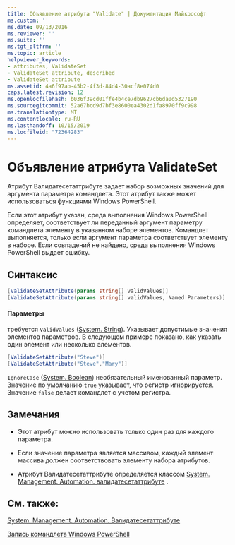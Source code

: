 ```yaml
---
title: Объявление атрибута "Validate" | Документация Майкрософт
ms.custom: ''
ms.date: 09/13/2016
ms.reviewer: ''
ms.suite: ''
ms.tgt_pltfrm: ''
ms.topic: article
helpviewer_keywords:
- attributes, ValidateSet
- ValidateSet attribute, described
- ValidateSet attribute
ms.assetid: 4a6f97ab-45b2-4f3d-84d4-30acf8e074d0
caps.latest.revision: 12
ms.openlocfilehash: b036f39cd01ffe4b4ce7db9627cb6da0d5327190
ms.sourcegitcommit: 52a67bcd9d7bf3e8600ea4302d1fa8970ff9c998
ms.translationtype: MT
ms.contentlocale: ru-RU
ms.lasthandoff: 10/15/2019
ms.locfileid: "72364283"
---
```

# <a name="validateset-attribute-declaration"></a>Объявление атрибута ValidateSet

Атрибут Валидатесетаттрибуте задает набор возможных значений для аргумента параметра командлета. Этот атрибут также может использоваться функциями Windows PowerShell.

Если этот атрибут указан, среда выполнения Windows PowerShell определяет, соответствует ли переданный аргумент параметру командлета элементу в указанном наборе элементов. Командлет выполняется, только если аргумент параметра соответствует элементу в наборе. Если совпадений не найдено, среда выполнения Windows PowerShell выдает ошибку.

## <a name="syntax"></a>Синтаксис

```csharp
[ValidateSetAttribute(params string[] validValues)]
[ValidateSetAttribute(params string[] validValues, Named Parameters)]
```

#### <a name="parameters"></a>Параметры

требуется `ValidValues` ([System. String](/dotnet/api/System.String)). Указывает допустимые значения элементов параметров. В следующем примере показано, как указать один элемент или несколько элементов.

```csharp
[ValidateSetAttribute("Steve")]
[ValidateSetAttribute("Steve","Mary")]
```

`IgnoreCase` ([System. Boolean](/dotnet/api/System.Boolean)) необязательный именованный параметр. Значение по умолчанию `true` указывает, что регистр игнорируется. Значение `false` делает командлет с учетом регистра.

## <a name="remarks"></a>Замечания

- Этот атрибут можно использовать только один раз для каждого параметра.

- Если значение параметра является массивом, каждый элемент массива должен соответствовать элементу набора атрибутов.

- Атрибут Валидатесетаттрибуте определяется классом [System. Management. Automation. валидатесетаттрибуте](/dotnet/api/System.Management.Automation.ValidateSetAttribute) .

## <a name="see-also"></a>См. также:

[System. Management. Automation. Валидатесетаттрибуте](/dotnet/api/System.Management.Automation.ValidateSetAttribute)

[Запись командлета Windows PowerShell](./writing-a-windows-powershell-cmdlet.md)
